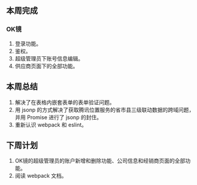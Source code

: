 ## 本周完成

### OK镜

1. 登录功能。
2. 鉴权。
3. 超级管理员下账号信息编辑。
4. 供应商页面下的全部功能。

## 本周总结

1. 解决了在表格内嵌套表单的表单验证问题。
2. 用 jsonp 的方式解决了获取腾讯位置服务的省市县三级联动数据的跨域问题，并用 Promise 进行了 jsonp 的封住。
3. 重新认识 webpack 和 eslint。

## 下周计划

1. OK镜的超级管理员的账户新增和删除功能、公司信息和经销商页面的全部功能。
2. 阅读 webpack 文档。